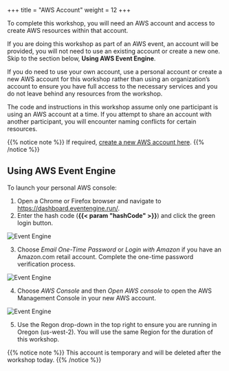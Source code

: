 +++
title = "AWS Account"
weight = 12
+++

To complete this workshop, you will need an AWS account and access to create AWS resources within that account.

If you are doing this workshop as part of an AWS event, an account will be provided, you will not need to use an existing account or create a new one. Skip to the section below, **Using AWS Event Engine**.

If you do need to use your own account, use a personal account or create a new AWS account for this workshop rather than using an organization’s account to ensure you have full access to the necessary services and you do not leave behind any resources from the workshop.

The code and instructions in this workshop assume only one participant is using an AWS account at a time. If you attempt to share an account with another participant, you will encounter naming conflicts for certain resources.

{{% notice note %}}
If required, [create a new AWS account here](https://portal.aws.amazon.com/gp/aws/developer/registration/index.html).
{{% /notice %}}

## Using AWS Event Engine

To launch your personal AWS console:

1. Open a Chrome or Firefox browser and navigate to https://dashboard.eventengine.run/.
2. Enter the hash code (**{{< param "hashCode" >}}**) and click the green login button.

![Event Engine](../images/setup1.png)

3. Choose *Email One-Time Password* or *Login with Amazon* if you have an Amazon.com retail account. Complete the one-time password verification process.

![Event Engine](../images/setup2.png)

4. Choose *AWS Console* and then *Open AWS console* to open the AWS Management Console in your new AWS account.

![Event Engine](../images/setup3.png)

5. Use the Regon drop-down in the top right to ensure you are running in Oregon (us-west-2). You will use the same Region for the duration of this workshop.


{{% notice note %}}
This account is temporary and will be deleted after the workshop today.
{{% /notice %}}